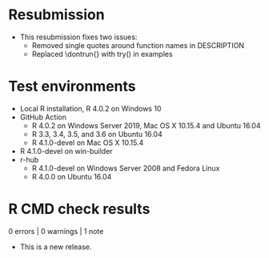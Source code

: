 # Resubmission
* This resubmission fixes two issues:
    - Removed single quotes around function names in DESCRIPTION
    - Replaced \dontrun{} with try() in examples

# Test environments
* Local R installation, R 4.0.2 on Windows 10
* GitHub Action
    - R 4.0.2 on Windows Server 2019, Mac OS X 10.15.4 and Ubuntu 16.04
    - R 3.3, 3.4, 3.5, and 3.6 on Ubuntu 16.04
    - R 4.1.0-devel on Mac OS X 10.15.4
* R 4.1.0-devel on win-builder
* r-hub
    - R 4.1.0-devel on Windows Server 2008 and Fedora Linux
    - R 4.0.0 on Ubuntu 16.04

# R CMD check results

0 errors | 0 warnings | 1 note

* This is a new release.

